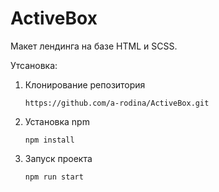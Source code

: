 # ActiveBox
Макет лендинга на базе HTML и SCSS.

Утсановка:

1. Клонирование репозитория

   `https://github.com/a-rodina/ActiveBox.git`

2. Установка npm

     `npm install`

3. Запуск проекта
   
   `npm run start`
